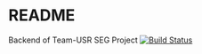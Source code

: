 # README

Backend of Team-USR SEG Project
[![Build Status](https://travis-ci.org/Team-USR/backend.svg?branch=master)](https://travis-ci.org/Team-USR/backend)

